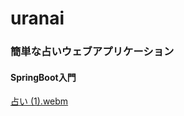 # uranai

### 簡単な占いウェブアプリケーション

#### SpringBoot入門


[占い (1).webm](https://user-images.githubusercontent.com/105863111/202068807-f3fd91e2-64a1-42db-8317-3efb1bec5b5f.webm)
